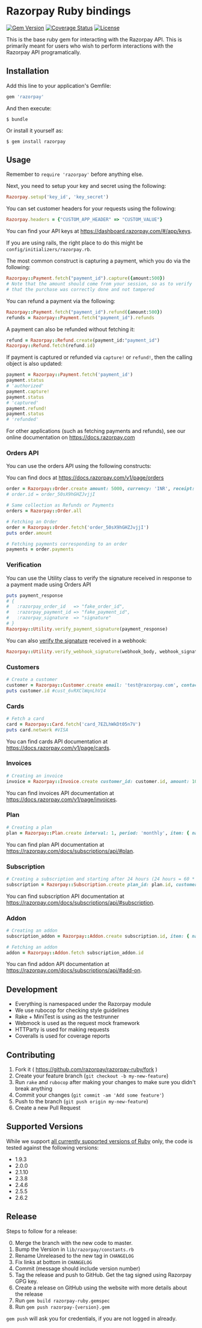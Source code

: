 # Razorpay Ruby bindings

[![Gem Version](https://badge.fury.io/rb/razorpay.svg)](http://badge.fury.io/rb/razorpay) [![Coverage Status](https://coveralls.io/repos/github/Razorpay/razorpay-ruby/badge.svg?branch=master)](https://coveralls.io/github/Razorpay/razorpay-ruby?branch=master) [![License](http://img.shields.io/:license-mit-blue.svg)](http://doge.mit-license.org)

This is the base ruby gem for interacting with the Razorpay API. This is primarily meant for users who wish to perform interactions with the Razorpay API programatically.

## Installation

Add this line to your application's Gemfile:

```rb
gem 'razorpay'
```

And then execute:

    $ bundle

Or install it yourself as:

    $ gem install razorpay

## Usage

Remember to `require 'razorpay'` before anything else.

Next, you need to setup your key and secret using the following:

```rb
Razorpay.setup('key_id', 'key_secret')
```

You can set customer headers for your requests using the following:
```rb
Razorpay.headers = {"CUSTOM_APP_HEADER" => "CUSTOM_VALUE"}
```

You can find your API keys at <https://dashboard.razorpay.com/#/app/keys>.

If you are using rails, the right place to do this might be `config/initializers/razorpay.rb`.

The most common construct is capturing a payment, which you do via the following:

```rb
Razorpay::Payment.fetch("payment_id").capture({amount:500})
# Note that the amount should come from your session, so as to verify
# that the purchase was correctly done and not tampered
```

You can refund a payment via the following:

```rb
Razorpay::Payment.fetch("payment_id").refund({amount:500})
refunds = Razorpay::Payment.fetch("payment_id").refunds
```

A payment can also be refunded without fetching it:
```rb
refund = Razorpay::Refund.create(payment_id:"payment_id")
Razorpay::Refund.fetch(refund.id)
```

If payment is captured or refunded via `capture!` or `refund!`, then the calling object is also updated:
```rb
payment = Razorpay::Payment.fetch('payment_id')
payment.status
# 'authorized'
payment.capture!
payment.status
# 'captured'
payment.refund!
payment.status
# 'refunded'
```

For other applications (such as fetching payments and refunds),
see our online documentation on <https://docs.razorpay.com>

### Orders API

You can use the orders API using the following constructs:

You can find docs at <https://docs.razorpay.com/v1/page/orders>

```rb
order = Razorpay::Order.create amount: 5000, currency: 'INR', receipt: 'TEST'
# order.id = order_50sX9hGHZJvjjI

# Same collection as Refunds or Payments
orders = Razorpay::Order.all

# Fetching an Order
order = Razorpay::Order.fetch('order_50sX9hGHZJvjjI')
puts order.amount

# Fetching payments corresponding to an order
payments = order.payments
```

### Verification
You can use the Utility class to verify the signature received in response to a payment made using Orders API
```rb
puts payment_response
# {
#   :razorpay_order_id   => "fake_order_id",
#   :razorpay_payment_id => "fake_payment_id",
#   :razorpay_signature  => "signature"
# }
Razorpay::Utility.verify_payment_signature(payment_response)
```
You can also [verify the signature](https://github.com/razorpay/razorpay-ruby/wiki/Webhooks) received in a webhook:
```rb
Razorpay::Utility.verify_webhook_signature(webhook_body, webhook_signature, webhook_secret)
```

### Customers
```rb
# Create a customer
customer = Razorpay::Customer.create email: 'test@razorpay.com', contact: '9876543210'
puts customer.id #cust_6vRXClWqnLhV14
```

### Cards
```rb
# Fetch a card
card = Razorpay::Card.fetch('card_7EZLhWkDt05n7V')
puts card.network #VISA
```

You can find cards API documentation at <https://docs.razorpay.com/v1/page/cards>.

### Invoices
```rb
# Creating an invoice
invoice = Razorpay::Invoice.create customer_id: customer.id, amount: 100, currency: 'INR', description: 'Test description', type: 'link'
```

You can find invoices API documentation at <https://docs.razorpay.com/v1/page/invoices>.

### Plan
```rb
# Creating a plan
plan = Razorpay::Plan.create interval: 1, period: 'monthly', item: { name: 'fake_plan', description: 'fake_desc', currency: 'INR', amount: 500 }, notes: { identifier: 'plan_monthly_super' }
```

You can find plan API documentation at <https://razorpay.com/docs/subscriptions/api/#plan>.

### Subscription
```rb
# Creating a subscription and starting after 24 hours (24 hours = 60 * 60 * 24)
subscription = Razorpay::Subscription.create plan_id: plan.id, customer_id: customer.id, start_at: (Time.now + (60 * 60 * 24)).to_i, total_count: 3
```

You can find subscription API documentation at <https://razorpay.com/docs/subscriptions/api/#subscription>.

### Addon
```rb
# Creating an addon
subscription_addon = Razorpay::Addon.create subscription.id, item: { name: 'fake_plan', description: 'fake_desc', currency: 'INR', amount: 500 }, quantity: 1

# Fetching an addon
addon = Razorpay::Addon.fetch subscription_addon.id
```

You can find addon API documentation at <https://razorpay.com/docs/subscriptions/api/#add-on>.

## Development

- Everything is namespaced under the Razorpay module
- We use rubocop for checking style guidelines
- Rake + MiniTest is using as the testrunner
- Webmock is used as the request mock framework
- HTTParty is used for making requests
- Coveralls is used for coverage reports

## Contributing

1. Fork it ( https://github.com/razorpay/razorpay-ruby/fork )
2. Create your feature branch (`git checkout -b my-new-feature`)
3. Run `rake` and `rubocop` after making your changes to make sure you didn't break anything
4. Commit your changes (`git commit -am 'Add some feature'`)
5. Push to the branch (`git push origin my-new-feature`)
6. Create a new Pull Request

## Supported Versions

While we support [all currently supported versions of Ruby](https://www.ruby-lang.org/en/downloads/branches/)
only, the code is tested against the following versions:

* 1.9.3
* 2.0.0
* 2.1.10
* 2.3.8
* 2.4.6
* 2.5.5
* 2.6.2

## Release

Steps to follow for a release:

0. Merge the branch with the new code to master.
1. Bump the Version in `lib/razorpay/constants.rb`
2. Rename Unreleased to the new tag in `CHANGELOG`
3. Fix links at bottom in `CHANGELOG`
4. Commit (message should include version number)
5. Tag the release and push to GitHub. Get the tag signed using Razorpay GPG key.
6. Create a release on GitHub using the website with more details about the release
7. Run `gem build razorpay-ruby.gemspec`
8. Run `gem push razorpay-{version}.gem`

`gem push` will ask you for credentials, if you are not logged in already.
